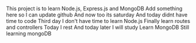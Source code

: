 This project is to learn Node.js, Express.js and MongoDB
Add something here so I can update github
And now too its saturday
And today didnt have time to code
Third day I don't have time to learn Node.js
Finally learn routes and controllers
Today I rest
And today
later I will study
Learn MongoDB
Still learning mongoDB